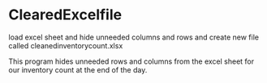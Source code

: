 # ClearedExcelfile

load excel sheet and hide unneeded columns and rows and create new file called
cleanedinventorycount.xlsx

This program hides unneeded rows and columns from the excel sheet for our inventory count at the end of the day. 
